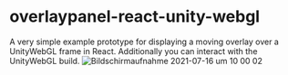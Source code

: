 # overlaypanel-react-unity-webgl
A very simple example prototype for displaying a moving overlay over a UnityWebGL frame in React. Additionally you can interact with the UnityWebGL build.
![Bildschirmaufnahme 2021-07-16 um 10 00 02](https://user-images.githubusercontent.com/7369736/125935260-9d189f37-afa5-458c-8e0a-e0ff01a9ba8a.gif)
